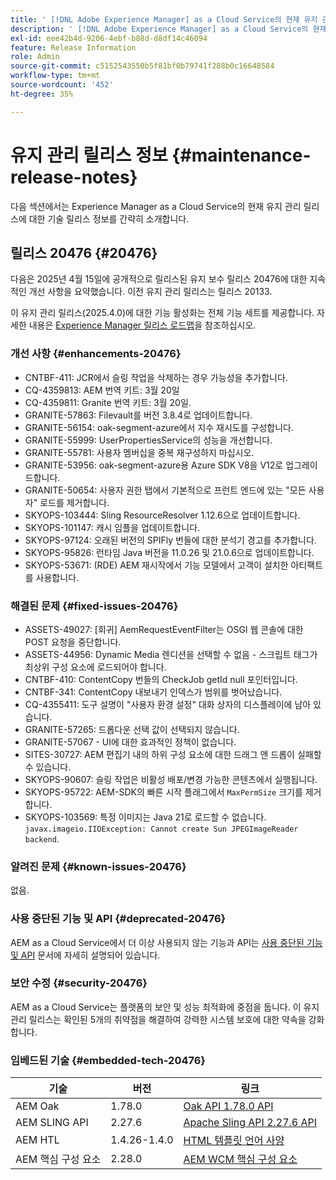 ```yaml
---
title: ' [!DNL Adobe Experience Manager] as a Cloud Service의 현재 유지 관리 릴리스 정보입니다.'
description: ' [!DNL Adobe Experience Manager] as a Cloud Service의 현재 유지 관리 릴리스 정보입니다.'
exl-id: eee42b4d-9206-4ebf-b88d-d8df14c46094
feature: Release Information
role: Admin
source-git-commit: c5152543550b5f81bf0b79741f288b0c16648584
workflow-type: tm+mt
source-wordcount: '452'
ht-degree: 35%

---
```



# 유지 관리 릴리스 정보 {#maintenance-release-notes}

다음 섹션에서는 Experience Manager as a Cloud Service의 현재 유지 관리 릴리스에 대한 기술 릴리스 정보를 간략히 소개합니다.

## 릴리스 20476 {#20476}

다음은 2025년 4월 15일에 공개적으로 릴리스된 유지 보수 릴리스 20476에 대한 지속적인 개선 사항을 요약했습니다. 이전 유지 관리 릴리스는 릴리스 20133.

이 유지 관리 릴리스(2025.4.0)에 대한 기능 활성화는 전체 기능 세트를 제공합니다. 자세한 내용은 [Experience Manager 릴리스 로드맵](https://experienceleague.adobe.com/ko/docs/experience-manager-release-information/aem-release-updates/update-releases-roadmap)을 참조하십시오.

### 개선 사항 {#enhancements-20476}

* CNTBF-411: JCR에서 슬링 작업을 삭제하는 경우 가능성을 추가합니다.
* CQ-4359813: AEM 번역 키트: 3월 20일
* CQ-4359811: Granite 번역 키트: 3월 20일.
* GRANITE-57863: Filevault를 버전 3.8.4로 업데이트합니다.
* GRANITE-56154: oak-segment-azure에서 지수 재시도를 구성합니다.
* GRANITE-55999: UserPropertiesService의 성능을 개선합니다.
* GRANITE-55781: 사용자 멤버십을 중복 재구성하지 마십시오.
* GRANITE-53956: oak-segment-azure용 Azure SDK V8을 V12로 업그레이드합니다.
* GRANITE-50654: 사용자 권한 탭에서 기본적으로 프런트 엔드에 있는 &quot;모든 사용자&quot; 로드를 제거합니다.
* SKYOPS-103444: Sling ResourceResolver 1.12.6으로 업데이트합니다.
* SKYOPS-101147: 캐시 임플을 업데이트합니다.
* SKYOPS-97124: 오래된 버전의 SPIFly 번들에 대한 분석기 경고를 추가합니다.
* SKYOPS-95826: 런타임 Java 버전을 11.0.26 및 21.0.6으로 업데이트합니다.
* SKYOPS-53671: (RDE) AEM 재시작에서 기능 모델에서 고객이 설치한 아티팩트를 사용합니다.

### 해결된 문제 {#fixed-issues-20476}

* ASSETS-49027: [회귀] AemRequestEventFilter는 OSGI 웹 콘솔에 대한 POST 요청을 중단합니다.
* ASSETS-44956: Dynamic Media 렌디션을 선택할 수 없음 - 스크립트 태그가 최상위 구성 요소에 로드되어야 합니다.
* CNTBF-410: ContentCopy 번들의 CheckJob getId null 포인터입니다.
* CNTBF-341: ContentCopy 내보내기 인덱스가 범위를 벗어났습니다.
* CQ-4355411: 도구 설명이 &quot;사용자 환경 설정&quot; 대화 상자의 디스플레이에 남아 있습니다.
* GRANITE-57265: 드롭다운 선택 값이 선택되지 않습니다.
* GRANITE-57067 - UI에 대한 효과적인 정책이 없습니다.
* SITES-30727: AEM 편집기 내의 하위 구성 요소에 대한 드래그 앤 드롭이 실패할 수 있습니다.
* SKYOPS-90607: 슬링 작업은 비활성 배포/변경 가능한 콘텐츠에서 실행됩니다.
* SKYOPS-95722: AEM-SDK의 빠른 시작 플래그에서 `MaxPermSize` 크기를 제거합니다.
* SKYOPS-103569: 특정 이미지는 Java 21로 로드할 수 없습니다. `javax.imageio.IIOException: Cannot create Sun JPEGImageReader backend`.

### 알려진 문제 {#known-issues-20476}

없음.

### 사용 중단된 기능 및 API {#deprecated-20476}

AEM as a Cloud Service에서 더 이상 사용되지 않는 기능과 API는 [사용 중단된 기능 및 API](/help/release-notes/deprecated-removed-features.md) 문서에 자세히 설명되어 있습니다.

### 보안 수정 {#security-20476}

AEM as a Cloud Service는 플랫폼의 보안 및 성능 최적화에 중점을 둡니다. 이 유지 관리 릴리스는 확인된 5개의 취약점을 해결하여 강력한 시스템 보호에 대한 약속을 강화합니다.

### 임베드된 기술 {#embedded-tech-20476}

| 기술 | 버전 | 링크 |
|---|---|---|
| AEM Oak | 1.78.0 | [Oak API 1.78.0 API](https://www.javadoc.io/doc/org.apache.jackrabbit/oak-api/1.78.0/index.html) |
| AEM SLING API | 2.27.6 | [Apache Sling API 2.27.6 API](https://www.javadoc.io/doc/org.apache.sling/org.apache.sling.api/latest/index.html) |
| AEM HTL | 1.4.26-1.4.0 | [HTML 템플릿 언어 사양](https://github.com/adobe/htl-spec) |
| AEM 핵심 구성 요소 | 2.28.0 | [AEM WCM 핵심 구성 요소](https://github.com/adobe/aem-core-wcm-components) |
